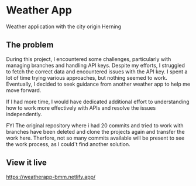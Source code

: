 # Weather App

Weather application with the city origin Herning

## The problem

During this project, I encountered some challenges, particularly with managing branches and handling API keys. Despite my efforts, I struggled to fetch the correct data and encountered issues with the API key. I spent a lot of time trying various approaches, but nothing seemed to work. Eventually, I decided to seek guidance from another weather app to help me move forward.

If I had more time, I would have dedicated additional effort to understanding how to work more effectively with APIs and resolve the issues independently.

FYI The original repository where i had 20 commits and tried to work with branches have been deleted and clone the projects again and transfer the work here. Therfore, not so many commits available will be present to see the work process, as I could´t find another solution.

## View it live

https://weatherapp-bmm.netlify.app/
